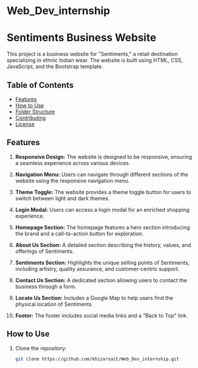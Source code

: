 # Web_Dev_internship
# Sentiments Business Website

This project is a business website for "Sentiments," a retail destination specializing in ethnic Indian wear. The website is built using HTML, CSS, JavaScript, and the Bootstrap template.

## Table of Contents
- [Features](#features)
- [How to Use](#how-to-use)
- [Folder Structure](#folder-structure)
- [Contributing](#contributing)
- [License](#license)

## Features

1. **Responsive Design:** The website is designed to be responsive, ensuring a seamless experience across various devices.

2. **Navigation Menu:** Users can navigate through different sections of the website using the responsive navigation menu.

3. **Theme Toggle:** The website provides a theme toggle button for users to switch between light and dark themes.

4. **Login Modal:** Users can access a login modal for an enriched shopping experience.

5. **Homepage Section:** The homepage features a hero section introducing the brand and a call-to-action button for exploration.

6. **About Us Section:** A detailed section describing the history, values, and offerings of Sentiments.

7. **Sentiments Section:** Highlights the unique selling points of Sentiments, including artistry, quality assurance, and customer-centric support.

8. **Contact Us Section:** A dedicated section allowing users to contact the business through a form.

9. **Locate Us Section:** Includes a Google Map to help users find the physical location of Sentiments.

10. **Footer:** The footer includes social media links and a "Back to Top" link.

## How to Use

1. Clone the repository:
   ```bash
   git clone https://github.com/khizarsait/Web_Dev_internship.git
